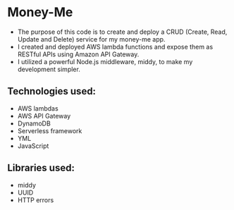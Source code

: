 # Money-Me 

- The purpose of this code is to create and deploy a CRUD (Create, Read, Update and Delete) service for my money-me app.
- I created and deployed AWS lambda functions and expose them as RESTful APIs using Amazon API Gateway. 
- I utilized a powerful Node.js middleware, middy, to make my development simpler.
  

## Technologies used:
- AWS lambdas
- AWS API Gateway
- DynamoDB
- Serverless framework
- YML
- JavaScript

## Libraries used: 
- middy
- UUID
- HTTP errors
